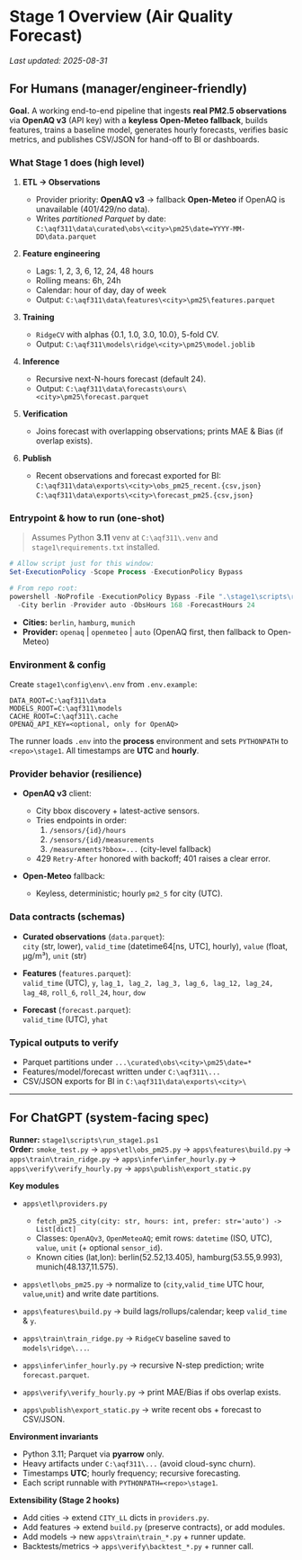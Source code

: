 # Stage 1 Overview (Air Quality Forecast)
_Last updated: 2025-08-31_

## For Humans (manager/engineer-friendly)

**Goal.** A working end-to-end pipeline that ingests **real PM2.5 observations** via **OpenAQ v3** (API key) with a **keyless Open-Meteo fallback**, builds features, trains a baseline model, generates hourly forecasts, verifies basic metrics, and publishes CSV/JSON for hand-off to BI or dashboards.

### What Stage 1 does (high level)

1) **ETL → Observations**
   - Provider priority: **OpenAQ v3** → fallback **Open-Meteo** if OpenAQ is unavailable (401/429/no data).
   - Writes *partitioned Parquet* by date:  
     `C:\aqf311\data\curated\obs\<city>\pm25\date=YYYY-MM-DD\data.parquet`

2) **Feature engineering**
   - Lags: 1, 2, 3, 6, 12, 24, 48 hours  
   - Rolling means: 6h, 24h  
   - Calendar: hour of day, day of week  
   - Output: `C:\aqf311\data\features\<city>\pm25\features.parquet`

3) **Training**
   - `RidgeCV` with alphas {0.1, 1.0, 3.0, 10.0}, 5-fold CV.  
   - Output: `C:\aqf311\models\ridge\<city>\pm25\model.joblib`

4) **Inference**
   - Recursive next-N-hours forecast (default 24).  
   - Output: `C:\aqf311\data\forecasts\ours\<city>\pm25\forecast.parquet`

5) **Verification**
   - Joins forecast with overlapping observations; prints MAE & Bias (if overlap exists).

6) **Publish**
   - Recent observations and forecast exported for BI:  
     `C:\aqf311\data\exports\<city>\obs_pm25_recent.{csv,json}`  
     `C:\aqf311\data\exports\<city>\forecast_pm25.{csv,json}`

### Entrypoint & how to run (one-shot)
> Assumes Python **3.11** venv at `C:\aqf311\.venv` and `stage1\requirements.txt` installed.

```powershell
# Allow script just for this window:
Set-ExecutionPolicy -Scope Process -ExecutionPolicy Bypass

# From repo root:
powershell -NoProfile -ExecutionPolicy Bypass -File ".\stage1\scripts\run_stage1.ps1" `
  -City berlin -Provider auto -ObsHours 168 -ForecastHours 24
```

- **Cities:** `berlin`, `hamburg`, `munich`  
- **Provider:** `openaq` | `openmeteo` | `auto` (OpenAQ first, then fallback to Open-Meteo)

### Environment & config

Create `stage1\config\env\.env` from `.env.example`:

```
DATA_ROOT=C:\aqf311\data
MODELS_ROOT=C:\aqf311\models
CACHE_ROOT=C:\aqf311\.cache
OPENAQ_API_KEY=<optional, only for OpenAQ>
```

The runner loads `.env` into the **process** environment and sets `PYTHONPATH` to `<repo>\stage1`. All timestamps are **UTC** and **hourly**.

### Provider behavior (resilience)

- **OpenAQ v3** client:
  - City bbox discovery + latest-active sensors.
  - Tries endpoints in order:
    1. `/sensors/{id}/hours`
    2. `/sensors/{id}/measurements`
    3. `/measurements?bbox=...` (city-level fallback)
  - 429 `Retry-After` honored with backoff; 401 raises a clear error.

- **Open-Meteo** fallback:
  - Keyless, deterministic; hourly `pm2_5` for city (UTC).

### Data contracts (schemas)

- **Curated observations** (`data.parquet`):  
  `city` (str, lower), `valid_time` (datetime64[ns, UTC], hourly), `value` (float, µg/m³), `unit` (str)

- **Features** (`features.parquet`):  
  `valid_time` (UTC), `y`, `lag_1, lag_2, lag_3, lag_6, lag_12, lag_24, lag_48`, `roll_6`, `roll_24`, `hour`, `dow`

- **Forecast** (`forecast.parquet`):  
  `valid_time` (UTC), `yhat`

### Typical outputs to verify

- Parquet partitions under `...\curated\obs\<city>\pm25\date=*`  
- Features/model/forecast written under `C:\aqf311\...`  
- CSV/JSON exports for BI in `C:\aqf311\data\exports\<city>\`

---

## For ChatGPT (system-facing spec)

**Runner:** `stage1\scripts\run_stage1.ps1`  
**Order:** `smoke_test.py` → `apps\etl\obs_pm25.py` → `apps\features\build.py` → `apps\train\train_ridge.py` → `apps\infer\infer_hourly.py` → `apps\verify\verify_hourly.py` → `apps\publish\export_static.py`

**Key modules**

- `apps\etl\providers.py`  
  - `fetch_pm25_city(city: str, hours: int, prefer: str='auto') -> List[dict]`  
  - Classes: `OpenAQv3`, `OpenMeteoAQ`; emit rows: `datetime` (ISO, UTC), `value`, `unit` (+ optional `sensor_id`).  
  - Known cities (lat,lon): berlin(52.52,13.405), hamburg(53.55,9.993), munich(48.137,11.575).

- `apps\etl\obs_pm25.py` → normalize to (`city`,`valid_time` UTC hour, `value`,`unit`) and write date partitions.

- `apps\features\build.py` → build lags/rollups/calendar; keep `valid_time` & `y`.

- `apps\train\train_ridge.py` → `RidgeCV` baseline saved to `models\ridge\...`.

- `apps\infer\infer_hourly.py` → recursive N-step prediction; write `forecast.parquet`.

- `apps\verify\verify_hourly.py` → print MAE/Bias if obs overlap exists.

- `apps\publish\export_static.py` → write recent obs + forecast to CSV/JSON.

**Environment invariants**

- Python 3.11; Parquet via **pyarrow** only.  
- Heavy artifacts under `C:\aqf311\...` (avoid cloud-sync churn).  
- Timestamps **UTC**; hourly frequency; recursive forecasting.  
- Each script runnable with `PYTHONPATH=<repo>\stage1`.

**Extensibility (Stage 2 hooks)**

- Add cities → extend `CITY_LL` dicts in `providers.py`.  
- Add features → extend `build.py` (preserve contracts), or add modules.  
- Add models → new `apps\train\train_*.py` + runner update.  
- Backtests/metrics → `apps\verify\backtest_*.py` + runner call.
